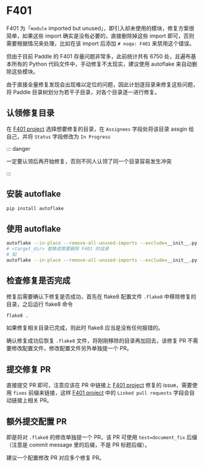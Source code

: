 # F401

F401 为「`module` imported but unused」，即引入却未使用的模块，修复方案很简单，如果这些 import 确实是没有必要的，直接删除掉这些 import 即可，否则需要根据情况来处理，比如在该 import 后添加 `# noqa: F401` 来禁用这个错误。

但由于目前 Paddle 的 F401 存量问题非常多，此前统计共有 6750 处，且遍布基本所有的 Python 代码文件中，手动修复不太现实，建议使用 autoflake 来自动删除这些模块。

由于直接全量修复发现会出现难以定位的问题，因此计划逐目录来修复这些问题，将 Paddle 目录树划分为若干子目录，对各个目录逐一进行修复。

## 认领修复目录

在 [F401 project](https://github.com/orgs/cattidea/projects/4) 选择想要修复的目录，在 `Assignees` 字段处将该目录 assgin 给自己，并将 `Status` 字段修改为 `In Progress`

::: danger

一定要认领后再开始修复，否则不同人认领了同一个目录容易发生冲突

:::

## 安装 autoflake

```bash
pip install autoflake
```

## 使用 autoflake

```bash
autoflake --in-place --remove-all-unused-imports --exclude=__init__.py --recursive <target_dir>
# <target_dir> 替换成需要删除 F401 的目录
# 如
autoflake --in-place --remove-all-unused-imports --exclude=__init__.py --recursive ./python/paddle/fluid/tests/unittests/collective/
```

## 检查修复是否完成

修复后需要确认下修复是否成功，首先在 flake8 配置文件 `.flake8` 中移除修复的目录，之后运行 flake8 命令

```bash
flake8 .
```

如果修复相关目录已完成，则此时 flake8 应当是没有任何报错的。

确认修复成功后恢复 `.flake8` 文件，将刚刚移除的目录再加回去，该修复 PR 不需要修改配置文件，修改配置文件另外单独提一个 PR。

## 提交修复 PR

直接提交 PR 即可，注意应该在 PR 中链接上 [F401 project](https://github.com/orgs/cattidea/projects/4) 修复的 issue，需要使用 `fixes` 前缀来链接，这样 [F401 project](https://github.com/orgs/cattidea/projects/4) 中的 `Linked pull requests` 字段会自动链接上相关 PR。

## 额外提交配置 PR

即是将对 `.flake8` 的修改单独提一个 PR，该 PR 可使用 `test=document_fix` 后缀（注意是 commit message 里的后缀，不是 PR 标题后缀）。

建议一个配置修改 PR 对应多个修复 PR。
